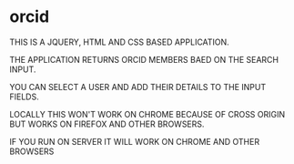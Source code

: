 # orcid

THIS IS A JQUERY, HTML AND CSS BASED APPLICATION.

THE APPLICATION RETURNS ORCID MEMBERS BAED ON THE SEARCH INPUT.

YOU CAN SELECT A USER AND ADD THEIR DETAILS TO THE INPUT FIELDS.

LOCALLY THIS WON'T WORK ON CHROME BECAUSE OF CROSS ORIGIN BUT WORKS ON FIREFOX AND OTHER BROWSERS.

IF YOU RUN ON SERVER IT WILL WORK ON CHROME AND OTHER BROWSERS